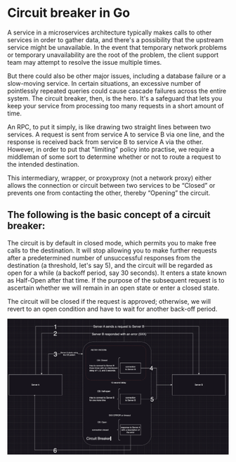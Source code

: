 Circuit breaker in Go
=============

A service in a microservices architecture typically makes calls to other services in order to gather data, and there's a possibility that the upstream service might be unavailable. In the event that temporary network problems or temporary unavailability are the root of the problem, the client support team may attempt to resolve the issue multiple times.

But there could also be other major issues, including a database failure or a slow-moving service. In certain situations, an excessive number of pointlessly repeated queries could cause cascade failures across the entire system. The circuit breaker, then, is the hero. It's a safeguard that lets you keep your service from processing too many requests in a short amount of time.

An RPC, to put it simply, is like drawing two straight lines between two services. A request is sent from service A to service B via one line, and the response is received back from service B to service A via the other. However, in order to put that "limiting" policy into practise, we require a middleman of some sort to determine whether or not to route a request to the intended destination.

This intermediary, wrapper, or proxyproxy (not a network proxy) either allows the connection or circuit between two services to be “Closed” or prevents one from contacting the other, thereby “Opening” the circuit.

## The following is the basic concept of a circuit breaker:

The circuit is by default in closed mode, which permits you to make free calls to the destination. It will stop allowing you to make further requests after a predetermined number of unsuccessful responses from the destination (a threshold, let's say 5), and the circuit will be regarded as open for a while (a backoff period, say 30 seconds). It enters a state known as Half-Open after that time. If the purpose of the subsequent request is to ascertain whether we will remain in an open state or enter a closed state.

The circuit will be closed if the request is approved; otherwise, we will revert to an open condition and have to wait for another back-off period.

![Schema of pub/sub pattern](image.png)


